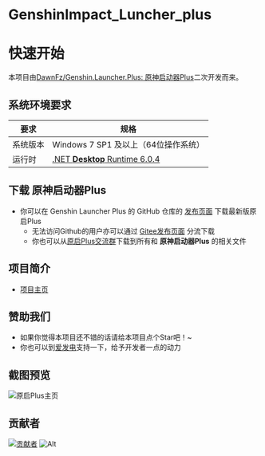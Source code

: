 # GenshinImpact_Luncher_plus

# 快速开始

本项目由[DawnFz/Genshin.Launcher.Plus: 原神启动器Plus](https://github.com/DawnFz/Genshin.Launcher.Plus)二次开发而来。

## 系统环境要求

| 要求     | 规格                                                         |
| -------- | ------------------------------------------------------------ |
| 系统版本 | Windows 7 SP1 及以上（64位操作系统）                         |
| 运行时   | [.NET **Desktop** Runtime 6.0.4](https://dotnet.microsoft.com/en-us/download/dotnet/thank-you/runtime-desktop-6.0.4-windows-x64-installer) |

## 下载 原神启动器Plus

- 你可以在 Genshin Launcher Plus 的 GitHub 仓库的 [发布页面](https://github.com/win-syswow64/GenshinImpact_Launcher_plus/releases) 下载最新版原启Plus
  - 无法访问Github的用户亦可以通过 [Gitee发布页面](https://gitee.com/catbos/genshin-impact-launcher/releases) 分流下载
  - 你也可以从[原启Plus交流群](https://qm.qq.com/q/UZWuLb38om)下载到所有和 **原神启动器Plus** 的相关文件

## 项目简介

-  [项目主页](https://github.com/win-syswow64/GenshinImpact_Launcher_plus)

## 赞助我们

- 如果你觉得本项目还不错的话请给本项目点个Star吧！~
- 你也可以到[爱发电](https://afdian.com/a/catboss)支持一下，给予开发者一点的动力

## 截图预览

![原启Plus主页](https://s2.loli.net/2022/03/08/UcaQSyRz6LJTen9.jpg)

## 贡献者

[![贡献者](https://contrib.rocks/image?repo=win-syswow64/GenshinImpact_Launcher_plus)](https://github.com/win-syswow64/GenshinImpact_Launcher_plus/graphs/contributors)
![Alt](https://repobeats.axiom.co/api/embed/26e79889b3756142f3145cd72ae19830e6b4c06a.svg "Repobeats analytics image")
